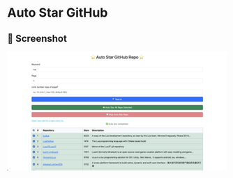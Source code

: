 # Auto Star GitHub

## 📸 Screenshot

<img src="/assets/preview.png" width="1000" alt="Preview Auto Star GitHub">